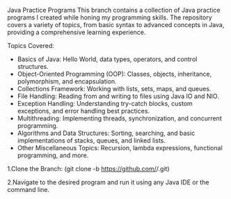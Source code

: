 Java Practice Programs
This branch contains a collection of Java practice programs I created while honing my programming skills. The repository covers a variety of topics, from basic syntax to advanced concepts in Java, providing a comprehensive learning experience.

Topics Covered:
- Basics of Java: Hello World, data types, operators, and control structures.
- Object-Oriented Programming (OOP): Classes, objects, inheritance, polymorphism, and encapsulation.
- Collections Framework: Working with lists, sets, maps, and queues.
- File Handling: Reading from and writing to files using Java IO and NIO.
- Exception Handling: Understanding try-catch blocks, custom exceptions, and error handling best practices.
- Multithreading: Implementing threads, synchronization, and concurrent programming.
- Algorithms and Data Structures: Sorting, searching, and basic implementations of stacks, queues, and linked lists.
- Other Miscellaneous Topics: Recursion, lambda expressions, functional programming, and more.

1.Clone the Branch:
(git clone -b <branch-name> https://github.com/<your-username>/<repo-name>.git)

2.Navigate to the desired program and run it using any Java IDE or the command line.
